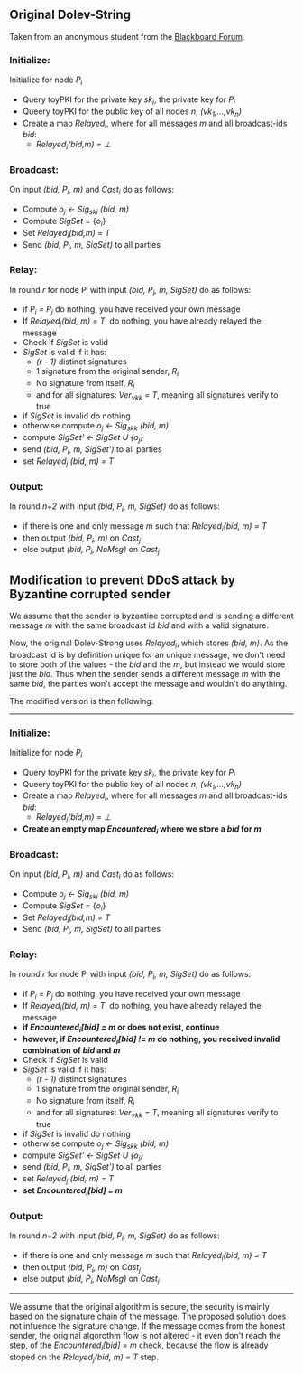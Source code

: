 ## Original Dolev-String
Taken from an anonymous student from the [Blackboard Forum](https://blackboard.au.dk/webapps/discussionboard/do/message?action=list_messages&course_id=_138620_1&nav=discussion_board_entry&conf_id=_273509_1&forum_id=_189724_1&message_id=_291047_1).


### Initialize:
Initialize for node _P<sub>i</sub>_
- Query toyPKI for the private key _sk<sub>i</sub>_, the private key for _P<sub>i</sub>_
- Queery toyPKI for the public key of all nodes _n_, _(vk<sub>1</sub>,...,vk<sub>n</sub>)_
- Create a map _Relayed_<sub>i</sub>, where for all messages _m_ and all broadcast-ids _bid_:
	- _Relayed<sub>i</sub>(bid,m) = ⊥_

### Broadcast:
On input _(bid, P<sub>i</sub>, m)_ and _Cast<sub>i</sub>_ do as follows:
- Compute _o<sub>j</sub> <- Sig<sub>ski</sub> (bid, m)_
- Compute _SigSet_ = {_o<sub>i</sub>_}
- Set _Relayed<sub>i</sub>(bid,m) = T_
- Send _(bid, P<sub>i</sub>, m, SigSet)_ to all parties

### Relay:
In round _r_ for node P<sub>j</sub> with input _(bid, P<sub>i</sub>, m, SigSet)_ do as follows:
- if _P<sub>i</sub> = P<sub>j</sub>_ do nothing, you have received your own message
- If _Relayed<sub>j</sub>(bid, m) = T_, do nothing, you have already relayed the message
- Check if _SigSet_ is valid
- _SigSet_ is valid if it has:
	- _(r - 1)_ distinct signatures
	- 1 signature from the original sender, _R<sub>i</sub>_
	- No signature from itself, _R<sub>j</sub>_
	- and for all signatures: _Ver<sub>vkk</sub> = T_, meaning all signatures verify to true
- if _SigSet_ is invalid do nothing
- otherwise compute _o<sub>j</sub> <- Sig<sub>skk</sub> (bid, m)_
- compute _SigSet' <- SigSet U {o<sub>j</sub>}_
- send _(bid, P<sub>i</sub>, m, SigSet')_ to all parties
- set _Relayed<sub>j</sub> (bid, m) = T_

### Output:
In round _n+2_ with input _(bid, P<sub>i</sub>, m, SigSet)_ do as follows:
- if there is one and only message _m_ such that _Relayed<sub>i</sub>(bid, m) = T_
- then output _(bid, P<sub>i</sub>, m)_ on _Cast<sub>j</sub>_
- else output _(bid, P<sub>i</sub>, NoMsg)_ on _Cast<sub>j</sub>_

## Modification to prevent DDoS attack by Byzantine corrupted sender
We assume that the sender is byzantine corrupted and is sending a different message _m_ with the same broadcast id _bid_ and with a valid signature.

Now, the original Dolev-Strong uses _Relayed<sub>i</sub>_, which stores _(bid, m)_. As the broadcast id is by definition unique for an unique message, we don't need to store both of the values - the _bid_ and the _m_, but instead we would store just the _bid_. Thus when the sender sends a different message _m_ with the same _bid_, the parties won't accept the message and wouldn't do anything.

The modified version is then following:
___
### Initialize:
Initialize for node _P<sub>i</sub>_
- Query toyPKI for the private key _sk<sub>i</sub>_, the private key for _P<sub>i</sub>_
- Queery toyPKI for the public key of all nodes _n_, _(vk<sub>1</sub>,...,vk<sub>n</sub>)_
- Create a map _Relayed_<sub>i</sub>, where for all messages _m_ and all broadcast-ids _bid_:
	- _Relayed<sub>i</sub>(bid,m) = ⊥_
- **Create an empty map _Encountered<sub>i</sub>_ where we store a _bid_ for _m_**

### Broadcast:
On input _(bid, P<sub>i</sub>, m)_ and _Cast<sub>i</sub>_ do as follows:
- Compute _o<sub>j</sub> <- Sig<sub>ski</sub> (bid, m)_
- Compute _SigSet_ = {_o<sub>i</sub>_}
- Set _Relayed<sub>i</sub>(bid,m) = T_
- Send _(bid, P<sub>i</sub>, m, SigSet)_ to all parties

### Relay:
In round _r_ for node P<sub>j</sub> with input _(bid, P<sub>i</sub>, m, SigSet)_ do as follows:
- if _P<sub>i</sub> = P<sub>j</sub>_ do nothing, you have received your own message
- If _Relayed<sub>j</sub>(bid, m) = T_, do nothing, you have already relayed the message
- **if _Encountered<sub>i</sub>[bid] = m_ or does not exist, continue**
- **however, if _Encountered<sub>i</sub>[bid] != m_ do nothing, you received invalid combination of _bid_ and _m_**
- Check if _SigSet_ is valid
- _SigSet_ is valid if it has:
	- _(r - 1)_ distinct signatures
	- 1 signature from the original sender, _R<sub>i</sub>_
	- No signature from itself, _R<sub>j</sub>_
	- and for all signatures: _Ver<sub>vkk</sub> = T_, meaning all signatures verify to true
- if _SigSet_ is invalid do nothing
- otherwise compute _o<sub>j</sub> <- Sig<sub>skk</sub> (bid, m)_
- compute _SigSet' <- SigSet U {o<sub>j</sub>}_
- send _(bid, P<sub>i</sub>, m, SigSet')_ to all parties
- set _Relayed<sub>j</sub> (bid, m) = T_
- **set _Encountered<sub>i</sub>[bid] = m_**

### Output:
In round _n+2_ with input _(bid, P<sub>i</sub>, m, SigSet)_ do as follows:
- if there is one and only message _m_ such that _Relayed<sub>i</sub>(bid, m) = T_
- then output _(bid, P<sub>i</sub>, m)_ on _Cast<sub>j</sub>_
- else output _(bid, P<sub>i</sub>, NoMsg)_ on _Cast<sub>j</sub>_

___
We assume that the original algorithm is secure, the security is mainly based on the signature chain of the message.
The proposed solution does not infuence the signature change. If the message comes from the honest sender, the original algorothm flow is not altered - it even don't reach the step, of the _Encountered<sub>i</sub>[bid] = m_ check, because the flow is already stoped on the  _Relayed<sub>j</sub>(bid, m) = T_ step. 
